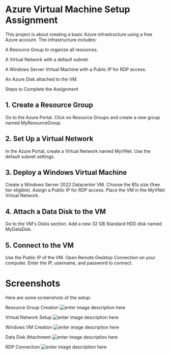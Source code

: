# Azure Virtual Machine Setup Assignment
This project is about creating a basic Azure infrastructure using a free Azure account. The infrastructure includes:

A Resource Group to organize all resources.

A Virtual Network with a default subnet.

A Windows Server Virtual Machine with a Public IP for RDP access.

An Azure Disk attached to the VM.

Steps to Complete the Assignment
## 1. Create a Resource Group
Go to the Azure Portal.
Click on Resource Groups and create a new group named MyResourceGroup.

## 2. Set Up a Virtual Network
In the Azure Portal, create a Virtual Network named MyVNet.
Use the default subnet settings.

## 3. Deploy a Windows Virtual Machine
Create a Windows Server 2022 Datacenter VM.
Choose the B1s size (free tier eligible).
Assign a Public IP for RDP access.
Place the VM in the MyVNet Virtual Network.

## 4. Attach a Data Disk to the VM
Go to the VM's Disks section.
Add a new 32 GB Standard HDD disk named MyDataDisk.

## 5. Connect to the VM
Use the Public IP of the VM.
Open Remote Desktop Connection on your computer.
Enter the IP, username, and password to connect.

# Screenshots
Here are some screenshots of the setup:

Resource Group Creation
![enter image description here](https://i.imgur.com/69hPRPi.png)

Virtual Network Setup
![enter image description here](https://i.imgur.com/ClygRS6.png)

Windows VM Creation
![enter image description here](https://i.imgur.com/w7Jobnw.png)

Data Disk Attachment
![enter image description here](https://i.imgur.com/JR03uoV.png)

RDP Connection
![enter image description here](https://i.imgur.com/quE0Zcs.png)
